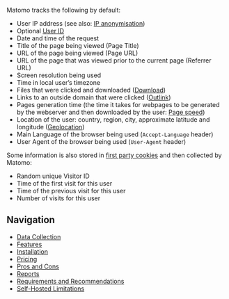 Matomo tracks the following by default:

- User IP address (see also: [IP anonymisation](https://matomo.org/docs/privacy-how-to/))
- Optional [User ID](https://matomo.org/docs/user-id/)
- Date and time of the request
- Title of the page being viewed (Page Title)
- URL of the page being viewed (Page URL)
- URL of the page that was viewed prior to the current page (Referrer URL)
- Screen resolution being used
- Time in local user’s timezone
- Files that were clicked and downloaded ([Download](https://matomo.org/faq/new-to-piwik/faq_47/))
- Links to an outside domain that were clicked ([Outlink](https://matomo.org/faq/new-to-piwik/faq_71/))
- Pages generation time (the time it takes for webpages to be generated by the webserver and then downloaded by the user: [Page speed](https://matomo.org/docs/page-speed/))
- Location of the user: country, region, city, approximate latitude and longitude ([Geolocation](https://matomo.org/docs/geo-locate/))
- Main Language of the browser being used (`Accept-Language` header)
- User Agent of the browser being used (`User-Agent` header)

Some information is also stored in [first party cookies](https://matomo.org/faq/general/faq_146/) and then collected by Matomo:

- Random unique Visitor ID
- Time of the first visit for this user
- Time of the previous visit for this user
- Number of visits for this user

## Navigation

- [Data Collection](Data%20Collection.md)
- [Features](Features.md)
- [Installation](Installation.md)
- [Pricing](Pricing.md)
- [Pros and Cons](Pros%20and%20Cons.md)
- [Reports](Reports.md)
- [Requirements and Recommendations](Requirements%20and%20Recommendations.md)
- [Self-Hosted Limitations](Self-Hosted%20Limitations.md)
